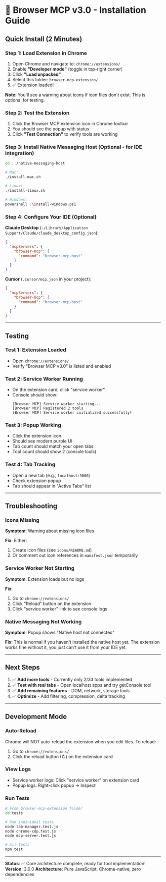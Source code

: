 # 🚀 Browser MCP v3.0 - Installation Guide

## Quick Install (2 Minutes)

### Step 1: Load Extension in Chrome

1. Open Chrome and navigate to: `chrome://extensions/`
2. Enable **"Developer mode"** (toggle in top-right corner)
3. Click **"Load unpacked"**
4. Select this folder: `browser-mcp-extension/`
5. ✅ Extension loaded!

**Note**: You'll see a warning about icons if icon files don't exist. This is optional for testing.

### Step 2: Test the Extension

1. Click the Browser MCP extension icon in Chrome toolbar
2. You should see the popup with status
3. Click **"Test Connection"** to verify tools are working

### Step 3: Install Native Messaging Host (Optional - for IDE integration)

```bash
cd ../native-messaging-host

# Mac:
./install-mac.sh

# Linux:
./install-linux.sh

# Windows:
powershell .\install-windows.ps1
```

### Step 4: Configure Your IDE (Optional)

**Claude Desktop** (`~/Library/Application Support/Claude/claude_desktop_config.json`):
```json
{
  "mcpServers": {
    "browser-mcp": {
      "command": "browser-mcp-host"
    }
  }
}
```

**Cursor** (`.cursor/mcp.json` in your project):
```json
{
  "mcpServers": {
    "browser-mcp": {
      "command": "browser-mcp-host"
    }
  }
}
```

---

## Testing

### Test 1: Extension Loaded
- Open `chrome://extensions/`
- Verify "Browser MCP v3.0" is listed and enabled

### Test 2: Service Worker Running
- On the extension card, click "service worker"
- Console should show:
  ```
  [Browser MCP] Service worker starting...
  [Browser MCP] Registered 2 tools
  [Browser MCP] Service worker initialized successfully!
  ```

### Test 3: Popup Working
- Click the extension icon
- Should see modern purple UI
- Tab count should match your open tabs
- Tool count should show 2 (console tools)

### Test 4: Tab Tracking
- Open a new tab (e.g., `localhost:3000`)
- Check extension popup
- Tab should appear in "Active Tabs" list

---

## Troubleshooting

### Icons Missing
**Symptom**: Warning about missing icon files

**Fix**: Either:
1. Create icon files (see `icons/README.md`)
2. Or comment out icon references in `manifest.json` temporarily

### Service Worker Not Starting
**Symptom**: Extension loads but no logs

**Fix**:
1. Go to `chrome://extensions/`
2. Click "Reload" button on the extension
3. Click "service worker" link to see console logs

### Native Messaging Not Working
**Symptom**: Popup shows "Native host not connected"

**Fix**: This is normal if you haven't installed the native host yet. The extension works fine without it, you just can't use it from your IDE yet.

---

## Next Steps

1. ✅ **Add more tools** - Currently only 2/33 tools implemented
2. ✅ **Test with real tabs** - Open localhost apps and try getConsole tool
3. ✅ **Add remaining features** - DOM, network, storage tools
4. ✅ **Optimize** - Add filtering, compression, delta tracking

---

## Development Mode

### Auto-Reload
Chrome will NOT auto-reload the extension when you edit files. To reload:
1. Go to `chrome://extensions/`
2. Click the reload button (↻) on the extension card

### View Logs
- Service worker logs: Click "service worker" on extension card
- Popup logs: Right-click popup → Inspect

### Run Tests
```bash
# From browser-mcp-extension folder
cd tests

# Run individual tests
node tab-manager.test.js
node chrome-cdp.test.js
node mcp-server.test.js

# All tests
npm test
```

---

**Status**: ✅ Core architecture complete, ready for tool implementation!
**Version**: 3.0.0
**Architecture**: Pure JavaScript, Chrome-native, zero dependencies

